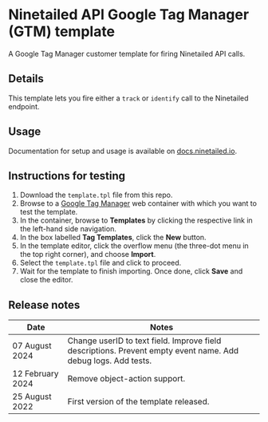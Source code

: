 # Ninetailed API Google Tag Manager (GTM) template
A Google Tag Manager customer template for firing Ninetailed API calls.

## Details
This template lets you fire either a `track` or `identify` call to the Ninetailed endpoint.

## Usage
Documentation for setup and usage is available on [docs.ninetailed.io](https://docs.ninetailed.io/integrations/getting-started).

## Instructions for testing
1. Download the `template.tpl` file from this repo.
2. Browse to a [Google Tag Manager](https://tagmanager.google.com/) web container with which you want to test the template.
3. In the container, browse to **Templates** by clicking the respective link in the left-hand side navigation.
4. In the box labelled **Tag Templates**, click the **New** button.
5. In the template editor, click the overflow menu (the three-dot menu in the top right corner), and choose **Import**.
6. Select the `template.tpl` file and click to proceed.
7. Wait for the template to finish importing. Once done, click **Save** and close the editor.

## Release notes
| Date | Notes |
|------|-------|
| 07 August 2024 | Change userID to text field. Improve field descriptions. Prevent empty event name. Add debug logs. Add tests. |
| 12 February 2024 | Remove object-action support. |
| 25 August 2022 | First version of the template released. |